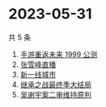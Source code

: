 # 2023-05-31

共 5 条

<!-- BEGIN -->
<!-- 最后更新时间 Wed May 31 2023 19:05:48 GMT+0800 (China Standard Time) -->

1. [手游重返未来 1999 公测](https://www.zhihu.com/search?q=%E6%89%8B%E6%B8%B8%E9%87%8D%E8%BF%94%E6%9C%AA%E6%9D%A5%201999%20%E5%85%AC%E6%B5%8B)
1. [张雪峰直播](https://www.zhihu.com/search?q=%E5%BC%A0%E9%9B%AA%E5%B3%B0%E7%9B%B4%E6%92%AD)
1. [新一线城市](https://www.zhihu.com/search?q=%E6%96%B0%E4%B8%80%E7%BA%BF%E5%9F%8E%E5%B8%82)
1. [继承之战最终季大结局](https://www.zhihu.com/search?q=%E7%BB%A7%E6%89%BF%E4%B9%8B%E6%88%98%E6%9C%80%E7%BB%88%E5%AD%A3%E5%A4%A7%E7%BB%93%E5%B1%80)
1. [吴谢宇案二审维持原判](https://www.zhihu.com/search?q=%E5%90%B4%E8%B0%A2%E5%AE%87%E6%A1%88%E4%BA%8C%E5%AE%A1%E7%BB%B4%E6%8C%81%E5%8E%9F%E5%88%A4)

<!-- END -->
